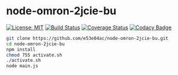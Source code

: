 # node-omron-2jcie-bu

[![License: MIT](https://img.shields.io/badge/License-MIT-yellow.svg)](https://opensource.org/licenses/MIT)
[![Build Status](https://travis-ci.org/e53e04ac/node-omron-2jcie-bu.svg?branch=master)](https://travis-ci.org/e53e04ac/node-omron-2jcie-bu)
[![Coverage Status](https://coveralls.io/repos/github/e53e04ac/node-omron-2jcie-bu/badge.svg?branch=master)](https://coveralls.io/github/e53e04ac/node-omron-2jcie-bu?branch=master)
[![Codacy Badge](https://api.codacy.com/project/badge/Grade/9abd386982e944d0b52633f78b60fcc8)](https://app.codacy.com/manual/e53e04ac/node-omron-2jcie-bu?utm_source=github.com&utm_medium=referral&utm_content=e53e04ac/node-omron-2jcie-bu&utm_campaign=Badge_Grade_Dashboard)

~~~~~ sh
git clone https://github.com/e53e04ac/node-omron-2jcie-bu.git
cd node-omron-2jcie-bu
npm install
chmod 755 activate.sh
./activate.sh
node main.js
~~~~~
